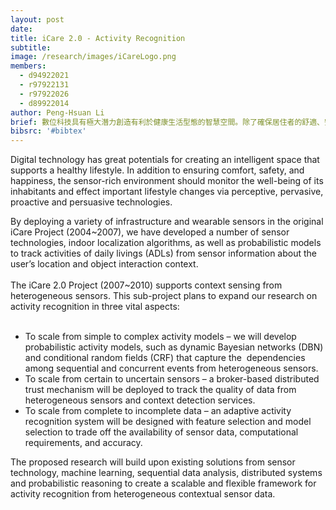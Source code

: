 ```yaml
---
layout: post
date:
title: iCare 2.0 - Activity Recognition
subtitle:
image: /research/images/iCareLogo.png
members:
  - d94922021
  - r97922131
  - r97922026
  - d89922014
author: Peng-Hsuan Li
brief: 數位科技具有極大潛力創造有利於健康生活型態的智慧空間。除了確保居住者的舒適、安全、以及快樂之外，利用環境中的多重感測器，幫助居住者維持身心健康，並且藉由perceptive、pervasive、proactive、persuasive等技術來實現新的生活型態。
bibsrc: '#bibtex'
---
```

<p>Digital technology has great potentials for creating an intelligent space that supports a healthy lifestyle. In addition to ensuring comfort, safety, and happiness, the sensor-rich environment should monitor the well-being of its inhabitants and effect important lifestyle changes via perceptive, pervasive, proactive and persuasive technologies.</p>
<p>By deploying a variety of infrastructure and wearable sensors in the original iCare Project (2004~2007), we have developed a number of sensor technologies, indoor localization algorithms, as well as probabilistic models to track activities of daily livings (ADLs) from sensor information about the user&rsquo;s location and object interaction context.<br /><br />The iCare 2.0 Project (2007~2010) supports context sensing from heterogeneous sensors. This sub-project plans to expand our research on activity recognition in three vital aspects:<br /><br /></p>
<ul>
<li>To scale from simple to complex activity models &ndash; we will develop probabilistic activity models, such as dynamic Bayesian networks (DBN) and conditional random fields (CRF) that capture the&nbsp; dependencies among sequential and concurrent events from heterogeneous sensors.</li>
<li>To scale from certain to uncertain sensors &ndash; a broker-based distributed trust mechanism will be deployed to track the quality of data from heterogeneous sensors and context detection services.</li>
<li>To scale from complete to incomplete data &ndash; an adaptive activity recognition system will be designed with feature selection and model selection to trade off the availability of sensor data, computational requirements, and accuracy. </li>
</ul>
<p>The proposed research will build upon existing solutions from sensor technology, machine learning, sequential data analysis, distributed systems and probabilistic reasoning to create a scalable and flexible framework for activity recognition from heterogeneous contextual sensor data.</p>
